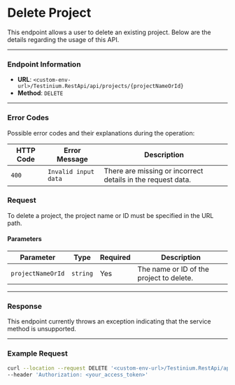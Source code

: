 # Delete Project

This endpoint allows a user to delete an existing project. Below are the details regarding the usage of this API.

***

### Endpoint Information

* **URL**: `<custom-env-url>/Testinium.RestApi/api/projects/{projectNameOrId}`
* **Method**: `DELETE`

***

### Error Codes

Possible error codes and their explanations during the operation:

| HTTP Code | Error Message        | Description                                                 |
| --------- | -------------------- | ----------------------------------------------------------- |
| `400`     | `Invalid input data` | There are missing or incorrect details in the request data. |

### Request

To delete a project, the project name or ID must be specified in the URL path.

#### Parameters

| Parameter         | Type     | Required | Description                              |
| ----------------- | -------- | -------- | ---------------------------------------- |
| `projectNameOrId` | `string` | Yes      | The name or ID of the project to delete. |

***

### Response

This endpoint currently throws an exception indicating that the service method is unsupported.

***

### Example Request

```bash
curl --location --request DELETE '<custom-env-url>/Testinium.RestApi/api/projects/{projectNameOrId}' \
--header 'Authorization: <your_access_token>'
```

